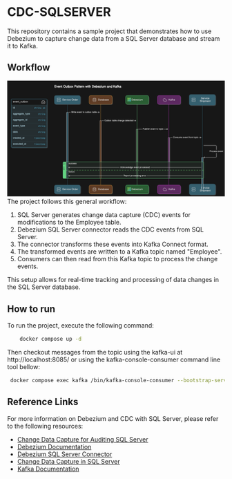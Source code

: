 # CDC-SQLSERVER

This repository contains a sample project that demonstrates how to use Debezium to capture change data from a SQL Server database and stream it to Kafka.

## Workflow
![Workflow Event outbox with Debezium and Kafka](image.png)
The project follows this general workflow:
1. SQL Server generates change data capture (CDC) events for modifications to the Employee table.
2. Debezium SQL Server connector reads the CDC events from SQL Server.
3. The connector transforms these events into Kafka Connect format.
4. The transformed events are written to a Kafka topic named "Employee".
5. Consumers can then read from this Kafka topic to process the change events.

This setup allows for real-time tracking and processing of data changes in the SQL Server database.

## How to run
To run the project, execute the following command:

```sh
    docker compose up -d
```

Then checkout messages from the topic using the kafka-ui at http://localhost:8085/ or using the kafka-console-consumer command line tool bellow:
```sh
 docker compose exec kafka /bin/kafka-console-consumer --bootstrap-server kafka:9092 --from-beginning --property print.key=true  --topic  Employee
```

## Reference Links
For more information on Debezium and CDC with SQL Server, please refer to the following resources:
- [Change Data Capture for Auditing SQL Server](https://www.sqlshack.com/change-data-capture-for-auditing-sql-server/)
- [Debezium Documentation](https://debezium.io/documentation/)
- [Debezium SQL Server Connector](https://debezium.io/documentation/reference/stable/connectors/sqlserver.html)
- [Change Data Capture in SQL Server](https://docs.microsoft.com/en-us/sql/relational-databases/track-changes/about-change-data-capture-sql-server)
- [Kafka Documentation](https://kafka.apache.org/documentation/)
